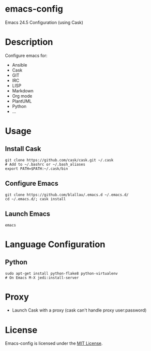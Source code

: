 # emacs-config

Emacs 24.5 Configuration (using Cask)

# Description

Configure emacs for:
 * Ansible
 * Cask
 * GIT
 * IRC
 * LISP
 * Markdown
 * Org mode
 * PlantUML
 * Python
 * ...

# Usage

## Install Cask

    git clone https://github.com/cask/cask.git ~/.cask
    # Add to ~/.bashrc or ~/.bash_aliases
    export PATH=$PATH:~/.cask/bin

## Configure Emacs

    git clone https://github.com/blallau/.emacs.d ~/.emacs.d/
    cd ~/.emacs.d/; cask install

## Launch Emacs

    emacs

# Language Configuration

## Python

    sudo apt-get install python-flake8 python-virtualenv
    # On Emacs M-X jedi:install-server

# Proxy

 * Launch Cask with a proxy (cask can't handle proxy user:password)

# License

Emacs-config is licensed under the [MIT License](http://www.opensource.org/licenses/mit-license.php).

